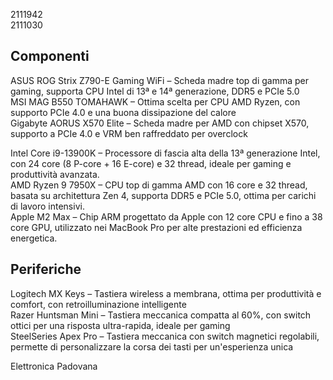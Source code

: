2111942  
2111030  

## Componenti

ASUS ROG Strix Z790-E Gaming WiFi – Scheda madre top di gamma per gaming, supporta CPU Intel di 13ª e 14ª generazione, DDR5 e PCIe 5.0  
MSI MAG B550 TOMAHAWK – Ottima scelta per CPU AMD Ryzen, con supporto PCIe 4.0 e una buona dissipazione del calore  
Gigabyte AORUS X570 Elite – Scheda madre per AMD con chipset X570, supporto a PCIe 4.0 e VRM ben raffreddato per overclock  

Intel Core i9-13900K – Processore di fascia alta della 13ª generazione Intel, con 24 core (8 P-core + 16 E-core) e 32 thread, ideale per gaming e produttività avanzata.  
AMD Ryzen 9 7950X – CPU top di gamma AMD con 16 core e 32 thread, basata su architettura Zen 4, supporta DDR5 e PCIe 5.0, ottima per carichi di lavoro intensivi.  
Apple M2 Max – Chip ARM progettato da Apple con 12 core CPU e fino a 38 core GPU, utilizzato nei MacBook Pro per alte prestazioni ed efficienza energetica.

## Periferiche  

Logitech MX Keys – Tastiera wireless a membrana, ottima per produttività e comfort, con retroilluminazione intelligente  
Razer Huntsman Mini – Tastiera meccanica compatta al 60%, con switch ottici per una risposta ultra-rapida, ideale per gaming  
SteelSeries Apex Pro – Tastiera meccanica con switch magnetici regolabili, permette di personalizzare la corsa dei tasti per un'esperienza unica  

Elettronica Padovana  
